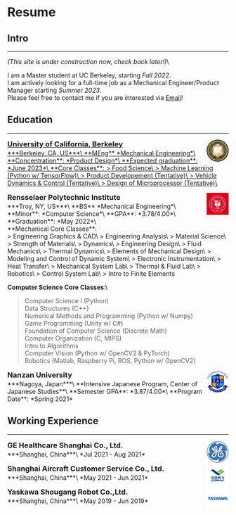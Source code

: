 # Resume
<!-- ### You can also [download as PDF](/files/Resume.pdf)! -->
## Intro
---
*(This site is under construction now, check back later!)*\

I am a Master student at UC Berkeley, starting *Fall 2022*.\
I am actively looking for a full-time job as a Mechanical Engineer/Product Manager starting *Summer 2023*.\
Please feel free to contact me if you are interested via <a href="mailto:yuxinhu@berkeley.edu">Email</a>!
## Education
---
<a href="https://www.berkeley.edu"><img align="right" src="/pics/berkeley.jfif" width="50" height="50" style="vertical-align: text-bottom;">
<h3 style="margin: 0 0 2px;">University of California, Berkeley</h3>
***Berkeley, CA, US***\
**MEng** *Mechanical Engineering*\
**Concentration**: *Product Design*\
**Expected graduation**: *June 2023*\
**Core Classes**:
> Food Science\
> Machine Learning (Python w/ TensorFlow)\
> Product Developement (Tentative)\
> Vehicle Dynamics & Control (Tentative)\
> Design of Microprocessor (Tentative)\

<a href="https://www.rpi.edu"><img align="right" src="/pics/rpi.jfif" width="50" height="50"></a>
<h3 style="margin: 0 0 2px;">Rensselaer Polytechnic Institute</h3>
<!-- ### Rensselaer Polytechnic Institute-->
***Troy, NY, US***\
**BS** *Mechanical Engineering*\
**Minor**:  *Computer Science*\
**GPA**: *3.78/4.00*\
**Graduation**: *May 2022*\
<p style="margin: 0 0 0px;">**Mechanical Core Classes**:</p>
> Engineering Graphics & CAD\
> Engineering Analysis\
> Material Science\
> Strength of Materials\
> Dynamics\
> Engineering Design\
> Fluid Mechanics\
> Thermal Dynamics\
> Elements of Mechanical Design\
> Modeling and Control of Dynamic System\
> Electronic Instrumentation\
> Heat Transfer\
> Mechanical System Lab\
> Thermal & Fluid Lab\
> Robotics\
> Control System Lab\
> Intro to Finite Elements

**Computer Science Core Classes**:\
> Computer Science I (Python)\
> Data Structures (C++)\
> Numerical Methods and Programming (Python w/ Numpy)\
> Game Programming (Unity w/ C#)\
> Foundation of Computer Science (Discrete Math)\
> Computer Organization (C, MIPS)\
> Intro to Algorithms\
> Computer Vision (Python w/ OpenCV2 & PyTorch)\
> Robotics (Matlab, Raspberry Pi, ROS, Python w/ OpenCV2)


<a href="https://www.nanzan-u.ac.jp/English/"><img align="right" src="/pics/nanzan.png" width="50" height="50"></a>
<h3 style="margin: 0 0 2px;">Nanzan University</h3>
<!-- Nanzan University-->
***Nagoya, Japan***\
**Intensive Japanese Program, Center of Japanese Studies**\
**Semester GPA**: *3.87/4.00*\
**Program Date**: *Spring 2021*



## Working Experience
---

<a href="https://www.gehealthcare.com/"><img align="right" src="/pics/ge.jfif" width="50" height="50"></a>
<h3 style="margin: 0 0 2px;">GE Healthcare Shanghai Co., Ltd.</h3>
<!-- GE Healthcare Shanghai Co., Ltd.-->
***Shanghai, China***\
*Jul 2021 - Aug 2021*

<a href="http://sc.comac.cc/"><img align="right" src="/pics/comac.jfif" width="50" height="50"></a>
<h3 style="margin: 0 0 2px;">Shanghai Aircraft Customer Service Co., Ltd.</h3>
<!-- Shanghai Aircraft Customer Service Co., Ltd.-->
***Shanghai, China***\
*May 2021 - Jun 2021*

<a href="https://www.ysr-motoman.cn/en/"><img align="right" src="/pics/yaskawa.jfif" width="50" height="50"></a>
<h3 style="margin: 0 0 2px;">Yaskawa Shougang Robot Co.,Ltd.</h3>
<!-- Yaskawa Shougang Robot Co.,Ltd.-->
***Shanghai, China***\
*May 2019 - Jun 2019*
